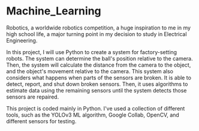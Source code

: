 # Machine_Learning

Robotics, a worldwide robotics competition, a huge inspiration to me in my high school life, a major turning point in my decision to study in Electrical Engineering. 

In this project, I will use Python to create a system for factory-setting robots. The system can determine the ball's position relative to the camera. Then, the system will calculate the distance from the camera to the object, and the object's movement relative to the camera. This system also considers what happens when parts of the sensors are broken. It is able to detect, report, and shut down broken sensors. Then, it uses algorithms to estimate data using the remaining sensors until the system detects those sensors are repaired. 

This project is coded mainly in Python. I've used a collection of different tools, such as the YOLOv3 ML algorithm, Google Collab, OpenCV, and different sensors for testing.  
